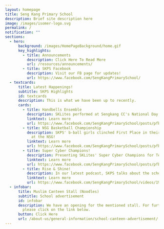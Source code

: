 ```yaml
---
layout: homepage
title: Seng Kang Primary School
description: Brief site description here
image: /images/isomer-logo.svg
permalink: /
notification: ""
sections:
  - hero:
      background: /images/HomePageBackground/home.gif
      key_highlights:
        - title: Announcements
          description: Click Here To Read More
          url: /resources/announcements/
        - title: SKPS Facebook
          description: Visit our FB page for updates!
          url: https://www.facebook.com/SengKangPrimarySchool/
  - textcards:
      title: Latest Happenings!
      subtitle: SKPS Highlights
      id: textcards
      description: This is what we have been up to recently.
      cards:
        - title: Handbells Ensemble
          description: SKLites performed at Sengkang CC's National Day Observance Ceremony!
          linktext: Learn more
          url: https://www.facebook.com/SengKangPrimarySchool/posts/pfbid0n59cQfZxHzJPsmNEnDqH8WxuGnbyycJb7iEzTLgN3VsgnSJUUx64go78Cmf1yhDDl
        - title: NSG Basketball Championship
          description: SKPS' b-ball girls clinched First Place in their respective leagues
            at the NSG!
          linktext: Learn more
          url: https://www.facebook.com/SengKangPrimarySchool/posts/pfbid02mhJiNuisBkymj1RHFj9u8yrtRukvb94gC2U23CysUbBTWG8BVMJK4BemL5PSWpS4l
        - title: Super Cyber Champions!
          description: Presenting SKLites' Super Cyber Champions for Term 3!
          linktext: Learn more
          url: https://www.facebook.com/SengKangPrimarySchool/posts/pfbid0AuDKZoEbSHECHHzNc4Le75Lme6jxfjmKHrdGFpiEywx7WuTA8fwMRxTKoBzML6Gpl
        - title: Rise & Shine!
          description: In our latest podcast, SKPS talks about the school holidays!
          linktext: Learn more
          url: https://www.facebook.com/SengKangPrimarySchool/videos/1904187073419201/
  - infobar:
      title: Muslim Canteen Stall (Noodles)
      subtitle: School advertisement
      id: infobar
      description: We have an opening for the mentioned stall. For further details,
        please click on the link below.
      button: Click Here
      url: /about-us/general-information/school-canteen-advertisement/
---
```

